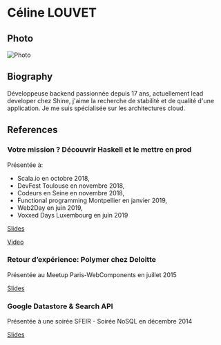 # Céline LOUVET

## Photo

![Photo](https://lh5.googleusercontent.com/-NV7T8s_7MLE/AAAAAAAAAAI/AAAAAAAAMUk/RxKDadfzuV8/photo.jpg)

## Biography

Développeuse backend passionnée depuis 17 ans, actuellement lead developer chez Shine, j'aime la recherche de stabilité et
de qualité d'une application. Je me suis spécialisée sur les architectures cloud.

## References

### Votre mission ? Découvrir Haskell et le mettre en prod

Présentée à:

- Scala.io en octobre 2018,
- DevFest Toulouse en novembre 2018,
- Codeurs en Seine en novembre 2018,
- Functional programming Montpellier en janvier 2019,
- Web2Day en juin 2019,
- Voxxed Days Luxembourg en juin 2019

[Slides](https://www.slideshare.net/celine_louvet/haskell-en-prod-123943994)

[Video](https://www.youtube.com/watch?v=Omj9RvK1TbQ)

### Retour d’expérience: Polymer chez Deloitte

Présentée au Meetup Paris-WebComponents en juillet 2015

[Slides](https://www.slideshare.net/celine_louvet/rex-polymer-50365257)

### Google Datastore & Search API

Présentée à une soirée SFEIR - Soirée NoSQL en décembre 2014

[Slides](https://www.slideshare.net/celine_louvet/google-datastore-search-api-93079759)
